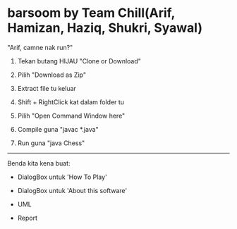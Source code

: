 # barsoom by Team Chill(Arif, Hamizan, Haziq, Shukri, Syawal)

"Arif, camne nak run?"

1) Tekan butang HIJAU "Clone or Download"

2) Pilih "Download as Zip"

3) Extract file tu keluar

4) Shift + RightClick kat dalam folder tu

5) Pilih "Open Command Window here"

6) Compile guna "javac *.java"

7) Run guna "java Chess"

-------

Benda kita kena buat:
- DialogBox untuk 'How To Play'

- DialogBox untuk 'About this software'

- UML

- Report
